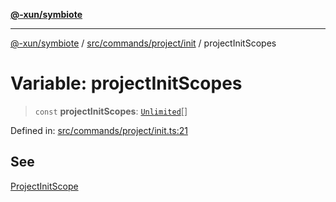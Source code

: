 [**@-xun/symbiote**](../../../../../README.md)

***

[@-xun/symbiote](../../../../../README.md) / [src/commands/project/init](../README.md) / projectInitScopes

# Variable: projectInitScopes

> `const` **projectInitScopes**: [`Unlimited`](../../../../configure/enumerations/UnlimitedGlobalScope.md#unlimited)[]

Defined in: [src/commands/project/init.ts:21](https://github.com/Xunnamius/symbiote/blob/fda4254d9bfeb125461ee3377ddb123772e5d050/src/commands/project/init.ts#L21)

## See

[ProjectInitScope](../../../../configure/enumerations/UnlimitedGlobalScope.md)
